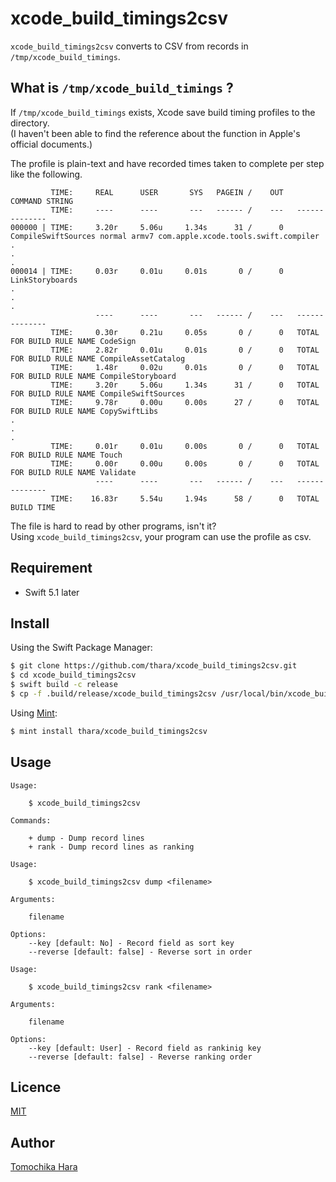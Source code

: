 # xcode_build_timings2csv

`xcode_build_timings2csv` converts to CSV from records in `/tmp/xcode_build_timings`.

## What is `/tmp/xcode_build_timings` ?

If `/tmp/xcode_build_timings` exists, Xcode save build timing profiles to the directory.   
(I haven't been able to find the reference about the function in Apple's official documents.)   

The profile is plain-text and have recorded times taken to complete per step like the following.   

```
         TIME:     REAL      USER       SYS   PAGEIN /    OUT   COMMAND STRING
         TIME:     ----      ----       ---   ------ /    ---   --------------
000000 | TIME:     3.20r     5.06u     1.34s      31 /      0   CompileSwiftSources normal armv7 com.apple.xcode.tools.swift.compiler
.
.
.
000014 | TIME:     0.03r     0.01u     0.01s       0 /      0   LinkStoryboards
.
.
.
                   ----      ----       ---   ------ /    ---   --------------
         TIME:     0.30r     0.21u     0.05s       0 /      0   TOTAL FOR BUILD RULE NAME CodeSign
         TIME:     2.82r     0.01u     0.01s       0 /      0   TOTAL FOR BUILD RULE NAME CompileAssetCatalog
         TIME:     1.48r     0.02u     0.01s       0 /      0   TOTAL FOR BUILD RULE NAME CompileStoryboard
         TIME:     3.20r     5.06u     1.34s      31 /      0   TOTAL FOR BUILD RULE NAME CompileSwiftSources
         TIME:     9.78r     0.00u     0.00s      27 /      0   TOTAL FOR BUILD RULE NAME CopySwiftLibs
.
.
.
         TIME:     0.01r     0.01u     0.00s       0 /      0   TOTAL FOR BUILD RULE NAME Touch
         TIME:     0.00r     0.00u     0.00s       0 /      0   TOTAL FOR BUILD RULE NAME Validate
                   ----      ----       ---   ------ /    ---   --------------
         TIME:    16.83r     5.54u     1.94s      58 /      0   TOTAL BUILD TIME
```

The file is hard to read by other programs, isn't it?   
Using `xcode_build_timings2csv`, your program can use the profile as csv.


## Requirement

- Swift 5.1 later

## Install

Using the Swift Package Manager:

```bash
$ git clone https://github.com/thara/xcode_build_timings2csv.git
$ cd xcode_build_timings2csv
$ swift build -c release
$ cp -f .build/release/xcode_build_timings2csv /usr/local/bin/xcode_build_timings2csv
```

Using [Mint](https://github.com/yonaskolb/mint):
```bash
$ mint install thara/xcode_build_timings2csv
```

## Usage

```
Usage:

    $ xcode_build_timings2csv

Commands:

    + dump - Dump record lines
    + rank - Dump record lines as ranking
```

```
Usage:

    $ xcode_build_timings2csv dump <filename>

Arguments:

    filename

Options:
    --key [default: No] - Record field as sort key
    --reverse [default: false] - Reverse sort in order
```

```
Usage:

    $ xcode_build_timings2csv rank <filename>

Arguments:

    filename

Options:
    --key [default: User] - Record field as rankinig key
    --reverse [default: false] - Reverse ranking order
```

## Licence

[MIT](/LICENSE)

## Author

[Tomochika Hara](https://github.com/thara)
